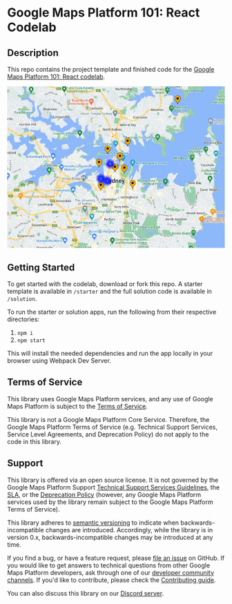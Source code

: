 # Google Maps Platform 101: React Codelab

## Description
This repo contains the project template and finished code for the [Google Maps Platform 101: React codelab](https://developers.google.com/codelabs/maps-platform/maps-platform-101-react-js).

![App screenshot](screenshot.png)

## Getting Started
To get started with the codelab, download or fork this repo. A starter template is available in `/starter` and the full solution code is available in `/solution`.

To run the starter or solution apps, run the following from their respective directories:

1. `npm i`
2. `npm start`

This will install the needed dependencies and run the app locally in your browser using Webpack Dev Server.

## Terms of Service

This library uses Google Maps Platform services, and any use of Google Maps Platform is subject to the [Terms of Service](https://cloud.google.com/maps-platform/terms).

This library is not a Google Maps Platform Core Service. Therefore, the Google Maps Platform Terms of Service (e.g. Technical Support Services, Service Level Agreements, and Deprecation Policy) do not apply to the code in this library.


## Support

This library is offered via an open source license. It is not governed by the Google Maps Platform Support [Technical Support Services Guidelines](https://cloud.google.com/maps-platform/terms/tssg), the [SLA](https://cloud.google.com/maps-platform/terms/sla), or the [Deprecation Policy](https://cloud.google.com/maps-platform/terms) (however, any Google Maps Platform services used by the library remain subject to the Google Maps Platform Terms of Service).

This library adheres to [semantic versioning](https://semver.org/) to indicate when backwards-incompatible changes are introduced. Accordingly, while the library is in version 0.x, backwards-incompatible changes may be introduced at any time. 

If you find a bug, or have a feature request, please [file an issue](https://github.com/googlemaps-samples/codelab-maps-platform-101-react-js/issues) on GitHub. If you would like to get answers to technical questions from other Google Maps Platform developers, ask through one of our [developer community channels](https://developers.google.com/maps/developer-community). If you'd like to contribute, please check the [Contributing guide](CONTRIBUTING.md).

You can also discuss this library on our [Discord server](https://discord.gg/hYsWbmk).

[codelab]: https://developers.google.com/codelabs/maps-platform/maps-platform-101-react-js
[file an issue]: https://github.com/googlemaps-samples/codelab-maps-platform-101-react-js/issues
[pull request]:  https://github.com/googlemaps-samples/codelab-maps-platform-101-react-js/compare
[code of conduct]: CODE_OF_CONDUCT.md